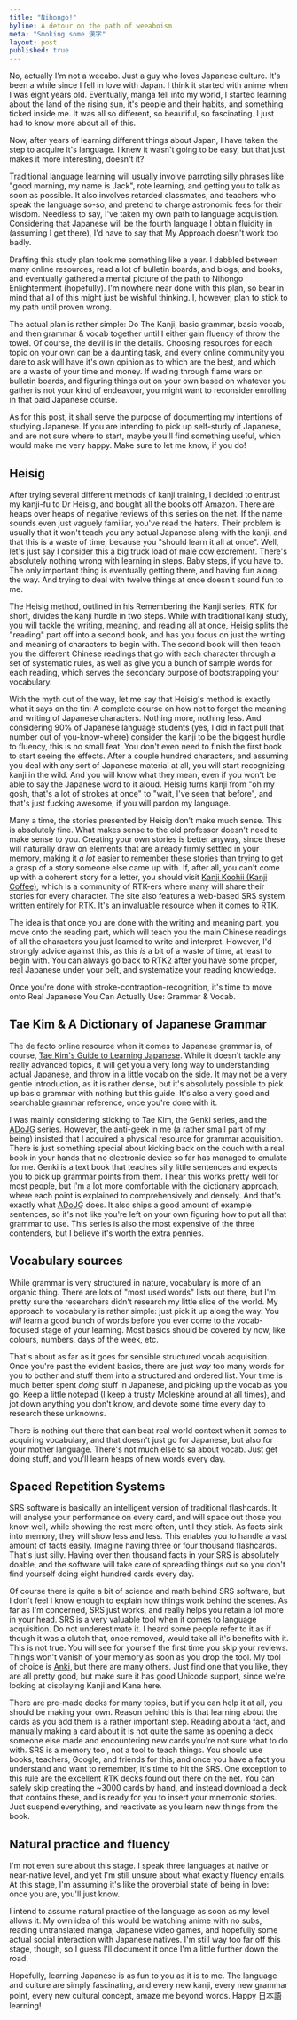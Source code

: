 ```yaml
---
title: "Nihongo!"
byline: A detour on the path of weeaboism
meta: "Smoking some 漢字"
layout: post
published: true
---
```

No, actually I'm not a weeabo. Just a guy who loves Japanese culture. It's been a while since I fell in love with Japan. I think it started with anime when I was eight years old. Eventually, manga fell into my world, I started learning about the land of the rising sun, it's people and their habits, and something ticked inside me. It was all so different, so beautiful, so fascinating. I just had to know more about all of this.

Now, after years of learning different things about Japan, I have taken the step to acquire it's language. I knew it wasn't going to be easy, but that just makes it more interesting, doesn't it?

Traditional language learning will usually involve parroting silly phrases like "good morning, my name is Jack", rote learning, and getting you to talk as soon as possible. It also involves retarded classmates, and teachers who speak the language so-so, and pretend to charge astronomic fees for their wisdom. Needless to say, I've taken my own path to language acquisition. Considering that Japanese will be the fourth language I obtain fluidity in (assuming I get there), I'd have to say that My Approach doesn't work too badly.

Drafting this study plan took me something like a year. I dabbled between many online resources, read a lot of bulletin boards, and blogs, and books, and eventually gathered a mental picture of the path to Nihongo Enlightenment (hopefully). I'm nowhere near done with this plan, so bear in mind that all of this might just be wishful thinking. I, however, plan to stick to my path until proven wrong.

The actual plan is rather simple: Do The Kanji, basic grammar, basic vocab, and then grammar &amp; vocab together until I either gain fluency of throw the towel. Of course, the devil is in the details. Choosing resources for each topic on your own can be a daunting task, and every online community you dare to ask will have it's own opinion as to which are the best, and which are a waste of your time and money. If wading through flame wars on bulletin boards, and figuring things out on your own based on whatever you gather is not your kind of endeavour, you might want to reconsider enrolling in that paid Japanese course.

As for this post, it shall serve the purpose of documenting my intentions of studying Japanese. If you are intending to pick up self-study of Japanese, and are not sure where to start, maybe you'll find something useful, which would make me very happy. Make sure to let me know, if you do!

## Heisig

After trying several different methods of kanji training, I decided to entrust my kanji-fu to Dr Heisig, and bought all the books off Amazon. There are heaps over heaps of negative reviews of this series on the net. If the name sounds even just vaguely familiar, you've read the haters. Their problem is usually that it won't teach you any actual Japanese along with the kanji, and that this is a waste of time, because you "should learn it all at once". Well, let's just say I consider this a big truck load of male cow excrement. There's absolutely nothing wrong with learning in steps. Baby steps, if you have to. The only important thing is eventually getting there, and having fun along the way. And trying to deal with twelve things at once doesn't sound fun to me.

The Heisig method, outlined in his Remembering the Kanji series, RTK for short, divides the kanji hurdle in two steps. While with traditional kanji study, you will tackle the writing, meaning, and reading all at once, Heisig splits the "reading" part off into a second book, and has you focus on just the writing and meaning of characters to begin with. The second book will then teach you the different Chinese readings that go with each character through a set of systematic rules, as well as give you a bunch of sample words for each reading, which serves the secondary purpose of bootstrapping your vocabulary.

With the myth out of the way, let me say that Heisig's method is exactly what it says on the tin: A complete course on how not to forget the meaning and writing of Japanese characters. Nothing more, nothing less. And considering 90% of Japanese language students (yes, I did in fact pull that number out of you-know-where) consider the kanji to be the biggest hurdle to fluency, this is no small feat. You don't even need to finish the first book to start seeing the effects. After a couple hundred characters, and assuming you deal with any sort of Japanese material at all, you will start recognizing kanji in the wild. And you will know what they mean, even if you won't be able to say the Japanese word to it aloud. Heisig turns kanji from "oh my gosh, that's a lot of strokes at once" to "wait, I've seen that before", and that's just fucking awesome, if you will pardon my language.

Many a time, the stories presented by Heisig don't make much sense. This is absolutely fine. What makes sense to the old professor doesn't need to make sense to you. Creating your own stories is better anyway, since these will naturally draw on elements that are already firmly settled in your memory, making it *a lot* easier to remember these stories than trying to get a grasp of a story someone else came up with. If, after all, you can't come up with a coherent story for a letter, you should visit [Kanji Koohii (Kanji Coffee)](http://kanji.koohii.com), which is a community of RTK-ers where many will share their stories for every character. The site also features a web-based SRS system written entirely for RTK. It's an invaluable resource when it comes to RTK.

The idea is that once you are done with the writing and meaning part, you move onto the reading part, which will teach you the main Chinese readings of all the characters you just learned to write and interpret. However, I'd strongly advice against this, as this *is* a bit of a waste of time, at least to begin with. You can always go back to RTK2 after you have some proper, real Japanese under your belt, and systematize your reading knowledge.

Once you're done with stroke-contraption-recognition, it's time to move onto Real Japanese You Can Actually Use: Grammar &amp; Vocab.

## Tae Kim & A Dictionary of Japanese Grammar

The de facto online resource when it comes to Japanese grammar is, of course, [Tae Kim's Guide to Learning Japanese](http://www.guidetojapanese.org/). While it doesn't tackle any really advanced topics, it will get you a very long way to understanding actual Japanese, and throw in a little vocab on the side. It may not be a very gentle introduction, as it is rather dense, but it's absolutely possible to pick up basic grammar with nothing but this guide. It's also a very good and searchable grammar reference, once you're done with it.

I was mainly considering sticking to Tae Kim, the Genki series, and the <abbr title="A Dictionary of Japanese Grammar">ADoJG</abbr> series. However, the anti-geek in me (a rather small part of my being) insisted that I acquired a physical resource for grammar acquisition. There is just something special about kicking back on the couch with a real book in your hands that no electronic device so far has managed to emulate for me. Genki is a text book that teaches silly little sentences and expects you to pick up grammar points from them. I hear this works pretty well for most people, but I'm a lot more comfortable with the dictionary approach, where each point is explained to comprehensively and densely. And that's exactly what <abbr title="A Dictionary of Japanese Grammar">ADoJG</abbr> does. It also ships a good amount of example sentences, so it's not like you're left on your own figuring how to put all that grammar to use. This series is also the most expensive of the three contenders, but I believe it's worth the extra pennies.

## Vocabulary sources

While grammar is very structured in nature, vocabulary is more of an organic thing. There are lots of "most used words" lists out there, but I'm pretty sure the researchers didn't research my little slice of the world. My approach to vocabulary is rather simple: just pick it up along the way. You *will* learn a good bunch of words before you ever come to the vocab-focused stage of your learning. Most basics should be covered by now, like colours, numbers, days of the week, etc.

That's about as far as it goes for sensible structured vocab acquisition. Once you're past the evident basics, there are just *way* too many words for you to bother and stuff them into a structured and ordered list. Your time is much better spent *doing* stuff in Japanese, and picking up the vocab as you go. Keep a little notepad (I keep a trusty Moleskine around at all times), and jot down anything you don't know, and devote some time every day to research these unknowns.

There is nothing out there that can beat real world context when it comes to acquiring vocabulary, and that doesn't just go for Japanese, but also for your mother language. There's not much else to sa about vocab. Just get doing stuff, and you'll learn heaps of new words every day.

## Spaced Repetition Systems

SRS software is basically an intelligent version of traditional flashcards. It will analyse your performance on every card, and will space out those you know well, while showing the rest more often, until they stick. As facts sink into memory, they will show less and less. This enables you to handle a vast amount of facts easily. Imagine having three or four thousand flashcards. That's just silly. Having over then thousand facts in your SRS is absolutely doable, and the software will take care of spreading things out so you don't find yourself doing eight hundred cards every day.

Of course there is quite a bit of science and math behind SRS software, but I don't feel I know enough to explain how things work behind the scenes. As far as I'm concerned, SRS just works, and really helps you retain a lot more in your head. SRS is a very valuable tool when it comes to language acquisition. Do not underestimate it. I heard some people refer to it as if though it was a clutch that, once removed, would take all it's benefits with it. This is not true. You will see for yourself the first time you skip your reviews. Things won't vanish of your memory as soon as you drop the tool. My tool of choice is [Anki](http://ankisrs.net/), but there are many others. Just find one that you like, they are all pretty good, but make sure it has good Unicode support, since we're looking at displaying Kanji and Kana here.

There are pre-made decks for many topics, but if you can help it at all, you should be making your own. Reason behind this is that learning about the cards as you add them is a rather important step. Reading about a fact, and manually making a card about it is not quite the same as opening a deck someone else made and encountering new cards you're not sure what to do with. SRS is a memory tool, not a tool to teach things. You should use books, teachers, Google, and friends for this, and once you have a fact you understand and want to remember, it's time to hit the SRS. One exception to this rule are the excellent RTK decks found out there on the net. You can safely skip creating the ~3000 cards by hand, and instead download a deck that contains these, and is ready for you to insert your mnemonic stories. Just suspend everything, and reactivate as you learn new things from the book.

## Natural practice and fluency

I'm not even sure about this stage. I speak three languages at native or near-native level, and yet I'm still unsure about what exactly fluency entails. At this stage, I'm assuming it's like the proverbial state of being in love: once you are, you'll just know.

I intend to assume natural practice of the language as soon as my level allows it. My own idea of this would be watching anime with no subs, reading untranslated manga, Japanese video games, and hopefully some actual social interaction with Japanese natives. I'm still way too far off this stage, though, so I guess I'll document it once I'm a little further down the road.

Hopefully, learning Japanese is as fun to you as it is to me. The language and culture are simply fascinating, and every new kanji, every new grammar point, every new cultural concept, amaze me beyond words. Happy 日本語 learning!
